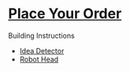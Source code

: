 # [Place Your Order](https://education.lego.com/en-us/lessons/spike-kickstart-a-business/place-your-order)

Building Instructions
- [Idea Detector](https://education.lego.com/v3/assets/blt293eea581807678a/blta28e7be5ac30e472/5f8802cda302dc0d859a7343/place-your-order-bi-pdf-book1of2.pdf)
- [Robot Head](https://education.lego.com/v3/assets/blt293eea581807678a/blt7f40beca9b715331/5f8802ef18cd5f0f67ac48f8/place-your-order-bi-pdf-book2of2.pdf)
